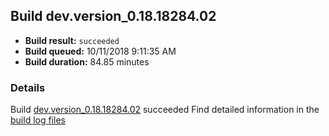 ## Build dev.version_0.18.18284.02
- **Build result:** `succeeded`
- **Build queued:** 10/11/2018 9:11:35 AM
- **Build duration:** 84.85 minutes
### Details
Build [dev.version_0.18.18284.02](https://winappstudio.visualstudio.com/web/build.aspx?pcguid=a4ef43be-68ce-4195-a619-079b4d9834c2&builduri=vstfs%3a%2f%2f%2fBuild%2fBuild%2f26385) succeeded
Find detailed information in the [build log files](https://uwpctdiags.blob.core.windows.net/buildlogs/dev.version_0.18.18284.02_logs.zip)
